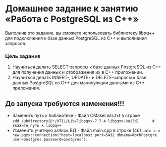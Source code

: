 # Домашнее задание к занятию «Работа с PostgreSQL из C++»
Выполнив это задание, вы сможете использовать библиотеку libpq++ для подключения к базе данных PostgreSQL из С++ и выполнения запросов.

### Цель задания
1. Научиться делать SELECT-запросы к базе данных PostgreSQL из С++ для получения данных и отображения их в C++ приложении.
1. Научиться делать INSERT-, UPDATE- и DELETE-запросы к базе данных PostgreSQL из С++ для манипуляции данными из C++ приложения.

## До запуска требуются изменения!!!
- Заменить путь к библиотеке - Файл CMakeLists.txt в строке ```add_subdirectory(D:/UTIL/Lib/libpqxx-7.7.4 libpqxx-build)      # Укажите путь к libpq++```
- Изменить учетную запись БД - Файл main.cpp в строке (46) ```auto c = new pqxx::connection("host=localhost port=5432 dbname=WorkPostgre user=postgres password=postgres");```
